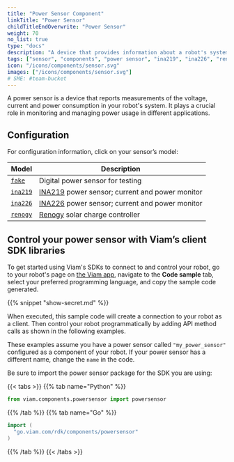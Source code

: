 ```yaml
---
title: "Power Sensor Component"
linkTitle: "Power Sensor"
childTitleEndOverwrite: "Power Sensor"
weight: 70
no_list: true
type: "docs"
description: "A device that provides information about a robot's systems, including voltage, current, and power consumption."
tags: ["sensor", "components", "power sensor", "ina219", "ina226", "renogy"]
icon: "/icons/components/sensor.svg"
images: ["/icons/components/sensor.svg"]
# SME: #team-bucket
---
```


A power sensor is a device that reports measurements of the voltage, current and power consumption in your robot's system.
It plays a crucial role in monitoring and managing power usage in different applications.

## Configuration

For configuration information, click on your sensor’s model:

Model | Description <a name="model-table"></a>
----- | -----------
[`fake`](./fake/) | Digital power sensor for testing
[`ina219`](./ina219) | [INA219](https://pdf1.alldatasheet.com/datasheet-pdf/view/249609/TI/INA219.html) power sensor; current and power monitor
[`ina226`](./ina226) | [INA226](https://www.ti.com/lit/ds/symlink/ina226.pdf?ts=1688994548364&ref_url=https%253A%252F%252Fwww.ti.com%252Fproduct%252Fde-de%252FINA226) power sensor; current and power monitor
[`renogy`](./renogy) | [Renogy](https://www.renogy.com/content/RSP200D/RSP200D%20G2%20Datasheet.pdf) solar charge controller

## Control your power sensor with Viam’s client SDK libraries

To get started using Viam's SDKs to connect to and control your robot, go to your robot's page on [the Viam app](https://app.viam.com), navigate to the **Code sample** tab, select your preferred programming language, and copy the sample code generated.

{{% snippet "show-secret.md" %}}

When executed, this sample code will create a connection to your robot as a client.
Then control your robot programmatically by adding API method calls as shown in the following examples.

These examples assume you have a power sensor called `"my_power_sensor"` configured as a component of your robot.
If your power sensor has a different name, change the `name` in the code.

Be sure to import the power sensor package for the SDK you are using:

{{< tabs >}}
{{% tab name="Python" %}}

```python
from viam.components.powersensor import powersensor
```

{{% /tab %}}
{{% tab name="Go" %}}

```go
import (
  "go.viam.com/rdk/components/powersensor"
)
```

{{% /tab %}}
{{< /tabs >}}

